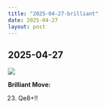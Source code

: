 ```yaml
---
title: "2025-04-27-brilliant"
date: 2025-04-27
layout: post
---
```


## 2025-04-27

![](/RecordMyBrilliancy/images/2025-04-27-brilliant.png)

**Brilliant Move:**

23. Qe8+!!
